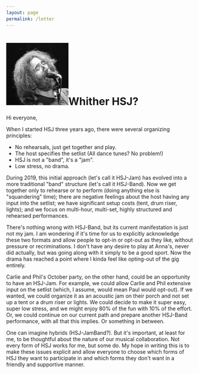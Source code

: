 ```yaml
---
layout: page
permalink: /letter
---
```

<h1><img class="ui avatar image" src="/images/jerryavatar.jpg">Whither HSJ?</h1>

Hi everyone, 

When I started HSJ three years ago, there were several organizing principles:

 * No rehearsals, just get together and play.
 * The host specifies the setlist (All dance tunes? No problem!)
 * HSJ is not a "band", it's a "jam".
 * Low stress, no drama.
 
During 2019, this initial approach (let's call it HSJ-Jam) has evolved into a more traditional "band" structure (let's call it HSJ-Band). Now we get together only to rehearse or to perform (doing anything else is "squandering" time); there are negative feelings about the host having any input into the setlist; we have significant setup costs (tent, drum riser, lights); and we focus on multi-hour, multi-set, highly structured and rehearsed performances.

There's nothing wrong with HSJ-Band, but its current manifestation is just not my jam. I am wondering if it's time for us to explicitly acknowledge these two formats and allow people to opt-in or opt-out as they like, without pressure or recriminations. I don't have any desire to play at Anna's, never did actually, but was going along with it simply to be a good sport. Now the drama has reached a point where I kinda feel like opting-out of the gig entirely.

Carlie and Phil's October party, on the other hand, could be an opportunity to have an HSJ-Jam.  For example, we could allow Carlie and Phil extensive input on the setlist (which, I assume, would mean Paul would opt-out).  If we wanted, we could organize it as an acoustic jam on their porch and not set up a tent or a drum riser or lights. We could decide to make it super easy, super low stress, and we might enjoy 80% of the fun with 10% of the effort.  Or, we could continue on our current path and prepare another HSJ-Band performance, with all that this implies. Or something in between.

One can imagine hybrids (HSJ-JamBand?). But it's important, at least for me, to be thoughtful about the nature of our musical collaboration. Not every form of HSJ works for me, but some do. My hope in writing this is to make these issues explicit and allow everyone to choose which forms of HSJ they want to participate in and which forms they don't want in a friendly and supportive manner. 
